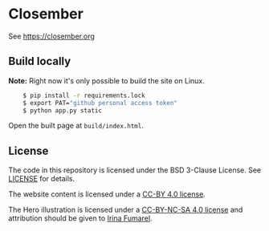 # Closember

See https://closember.org

## Build locally

**Note:** Right now it's only possible to build the site on Linux.

```bash
    $ pip install -r requirements.lock
    $ export PAT="github personal access token"
    $ python app.py static
```

Open the built page at `build/index.html`.

## License

The code in this repository is licensed under the BSD 3-Clause License. See [LICENSE](LICENSE) for details.

The website content is licensed under a [CC-BY 4.0 license](http://creativecommons.org/licenses/by/4.0/).

The Hero illustration is licensed under a [CC-BY-NC-SA 4.0 license](http://creativecommons.org/licenses/by-nc/4.0/) and attribution should be given to [Irina Fumarel](https://irinafumarel.ro/). 